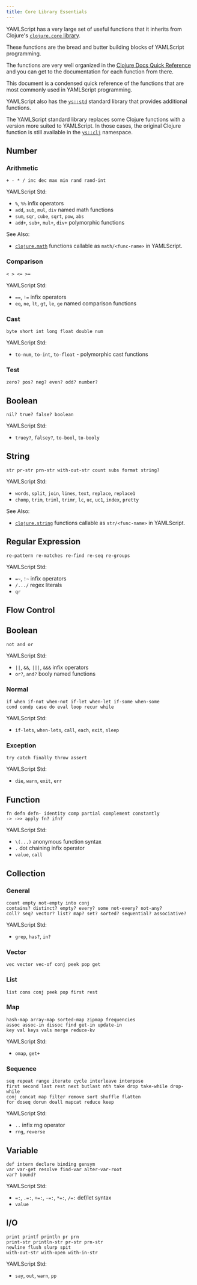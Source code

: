 ```yaml
---
title: Core Library Essentials
---
```



YAMLScript has a very large set of useful functions that it inherits from
Clojure's [`clojure.core` library](
https://github.com/clojure/clojure/blob/clojure-1.12.0/src/clj/clojure/core.clj).

These functions are the bread and butter building blocks of YAMLScript
programming.

The functions are very well organized in the [Clojure Docs Quick Reference](
https://clojuredocs.org/quickref) and you can get to the documentation for each
function from there.

This document is a condensed quick reference of the functions that are most
commonly used in YAMLScript programming.

YAMLScript also has the [`ys::std`](/doc/ys-std) standard library that provides
additional functions.

The YAMLScript standard library replaces some Clojure functions with a version
more suited to YAMLScript.
In those cases, the original Clojure function is still available in the
[`ys::clj`](/doc/ys-clj) namespace.


## Number


### Arithmetic

```markys:quick-ref
+ - * / inc dec max min rand rand-int
```

YAMLScript Std:

* `%`, `%%` infix operators
* `add`, `sub`, `mul`, `div` named math functions
* `sum`, `sqr`, `cube`, `sqrt`, `pow`, `abs`
* `add+`, `sub+`, `mul+`, `div+` polymorphic functions

See Also:

* [`clojure.math`](https://clojure.github.io/clojure/clojure.math-api.html)
  functions callable as `math/<func-name>` in YAMLScript.


### Comparison

```markys:quick-ref
< > <= >=
```

YAMLScript Std:

* `==`, `!=` infix operators
* `eq`, `ne`, `lt`, `gt`, `le`, `ge` named comparison functions


### Cast

```markys:quick-ref
byte short int long float double num
```

YAMLScript Std:

* `to-num`, `to-int`, `to-float` - polymorphic cast functions


### Test

```markys:quick-ref
zero? pos? neg? even? odd? number?
```


## Boolean

```markys:quick-ref
nil? true? false? boolean
```

YAMLScript Std:

* `truey?`, `falsey?`, `to-bool`, `to-booly`


## String

```markys:quick-ref
str pr-str prn-str with-out-str count subs format string?
```

YAMLScript Std:

* `words`, `split`, `join`, `lines`, `text`, `replace`, `replace1`
* `chomp`, `trim`, `triml`, `trimr`, `lc`, `uc`, `uc1`, `index`, `pretty`

See Also:

* [`clojure.string`](https://clojure.github.io/clojure/clojure.string-api.html)
  functions callable as `str/<func-name>` in YAMLScript.


## Regular Expression

```markys:quick-ref
re-pattern re-matches re-find re-seq re-groups
```

YAMLScript Std:

* `=~`, `!~` infix operators
* `/.../` regex literals
* `qr`


## Flow Control

## Boolean

```markys:quick-ref
not and or
```

YAMLScript Std:

* `||`, `&&`, `|||`, `&&&` infix operators
* `or?`, `and?` booly named functions


### Normal

```markys:quick-ref
if when if-not when-not if-let when-let if-some when-some
cond condp case do eval loop recur while
```

YAMLScript Std:

* `if-lets`, `when-lets`, `call`, `each`, `exit`, `sleep`


### Exception

```markys:quick-ref
try catch finally throw assert
```

YAMLScript Std:

* `die`, `warn`, `exit`, `err`


## Function

```markys:quick-ref
fn defn defn- identity comp partial complement constantly
-> ->> apply fn? ifn?
```

YAMLScript Std:

* `\(...)` anonymous function syntax
* `.` dot chaining infix operator
* `value`, `call`


## Collection

### General

```markys:quick-ref
count empty not-empty into conj
contains? distinct? empty? every? some not-every? not-any?
coll? seq? vector? list? map? set? sorted? sequential? associative?
```

YAMLScript Std:

* `grep`, `has?`, `in?`


### Vector

```markys:quick-ref
vec vector vec-of conj peek pop get
```


### List

```markys:quick-ref
list cons conj peek pop first rest
```


### Map

```markys:quick-ref
hash-map array-map sorted-map zipmap frequencies
assoc assoc-in dissoc find get-in update-in
key val keys vals merge reduce-kv
```

YAMLScript Std:

* `omap`, `get+`


### Sequence

```markys:quick-ref
seq repeat range iterate cycle interleave interpose
first second last rest next butlast nth take drop take-while drop-while
conj concat map filter remove sort shuffle flatten
for doseq dorun doall mapcat reduce keep
```

YAMLScript Std:

* `..` infix rng operator
* `rng`, `reverse`


## Variable

```markys:quick-ref
def intern declare binding gensym
var var-get resolve find-var alter-var-root
var? bound?
```

YAMLScript Std:

* `=:`, `.=:`, `+=:`, `-=:`, `*=:`, `/=:` def/let syntax
* `value`


## I/O

```markys:quick-ref
print printf println pr prn
print-str println-str pr-str prn-str
newline flush slurp spit
with-out-str with-open with-in-str
```

YAMLScript Std:

* `say`, `out`, `warn`, `pp`
